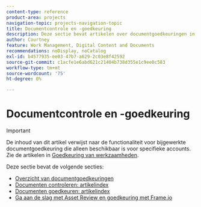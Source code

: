 ```yaml
---
content-type: reference
product-area: projects
navigation-topic: projects-navigation-topic
title: Documentcontrole en -goedkeuring
description: Deze sectie bevat artikelen over documentgoedkeuringen in Adobe Workfront.
author: Courtney
feature: Work Management, Digital Content and Documents
recommendations: noDisplay, noCatalog
exl-id: b4577935-ee03-47b7-a629-2c03e8f42592
source-git-commit: c1acfe1e6abd621c21404b738d355e1c9ee0c583
workflow-type: tm+mt
source-wordcount: '75'
ht-degree: 0%

---
```


# Documentcontrole en -goedkeuring

>[!IMPORTANT]
>
>De inhoud van dit artikel verwijst naar de functionaliteit voor bijgewerkte documentgoedkeuring die alleen beschikbaar is voor specifieke accounts. Zie de artikelen in [Goedkeuring van werkzaamheden](/help/quicksilver/review-and-approve-work/manage-approvals/manage-approvals.md).

Deze sectie bevat de volgende secties:

* [Overzicht van documentgoedkeuringen](/help/quicksilver/review-and-approve-work/document-reviews-and-approvals/document-approvals-overview.md)
* [Documenten controleren: artikelindex](/help/quicksilver/review-and-approve-work/document-reviews-and-approvals/review-and-approve-documents/review-documents-toc.md)
* [Documenten goedkeuren: artikelindex](/help/quicksilver/review-and-approve-work/document-reviews-and-approvals/manage-document-approvals/approve-documents-toc.md)
* [Ga aan de slag met Asset Review en goedkeuring met Frame.io](/help/quicksilver/review-and-approve-work/document-reviews-and-approvals/frame-wf-get-started.md)
